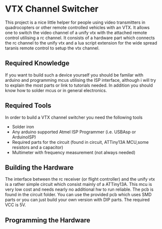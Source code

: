 # VTX Channel Switcher

This project is a nice little helper for people using video transmitters in quadrocopters or other remote controlled vehicles with an VTX. It allows one to switch the video channel of a unify vtx with the attached remote control utilising a rc channel. It consists of a hardware part which connects the rc channel to the unify vtx and a lua script extension for the wide spread taranis remote control to setup the vtx channel.

## Required Knowledge

If you want to build such a device yourself you should be familar with arduino and programming mcus utilising the ISP interface, although i will try to explain the most parts or link to tutorials needed. In addition you should know how to solder mcus or in general electronics.

## Required Tools

In order to build a VTX channel switcher you need the following tools

* Solder iron
* Any arduino supported Atmel ISP Programmer (i.e. USBAsp or ArduinoISP)
* Required parts for the circuit (found in circuit, ATTiny13A MCU,some resistors and a capacitor)
* Multimeter with frequency measurement (not always needed)

## Building the Hardware

The interface between the rc receiver (or flight controller) and the unify vtx is a rather simple circuit which consist mainly of a ATTiny13A. This mcu is very low cost and needs nearly no additional hw to run reliable. The pcb is found in the circuit folder. You can use the provided pcb which uses SMD parts or you can just build your own version with DIP parts. The required VCC is 5V.

## Programming the Hardware



